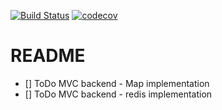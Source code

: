 
[![Build Status](https://travis-ci.org/evenhumble/todo-explore.svg?branch=master)](https://github.com/evenhumble/todo-explore)
[![codecov](https://codecov.io/gh/evenhumble/todo-explore/branch/master/graph/badge.svg)](https://codecov.io/gh/evenhumble/todo-explore)

# README

- [] ToDo MVC backend - Map implementation
- [] ToDo MVC backend - redis implementation
